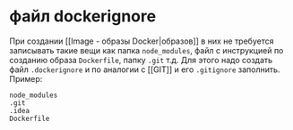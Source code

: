 # файл dockerignore

При создании [[Image - образы Docker|образов]] в них не требуется записывать такие вещи как папка `node_modules`, файл с инструкцией по созданию образа `Dockerfile`, папку `.git`  т.д. Для этого надо создать файл `.dockerignore` и по аналогии с [[GIT]] и его `.gitignore`  заполнить. Пример:

```.dockerignore
node_modules
.git
.idea
Dockerfile
```